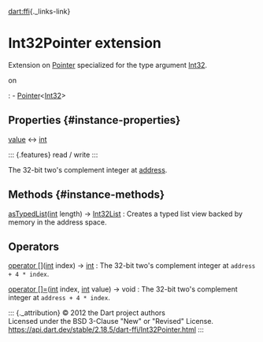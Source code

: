 [dart:ffi](../dart-ffi/dart-ffi-library){._links-link}

Int32Pointer extension
======================

Extension on [Pointer](pointer-class) specialized for the type argument
[Int32](int32-class).

on

:   -   [Pointer](pointer-class)\<[Int32](int32-class)\>

Properties {#instance-properties}
----------

[value](int32pointer/value) ↔ [int](../dart-core/int-class)

::: {.features}
read / write
:::

The 32-bit two\'s complement integer at [address](pointer/address).

Methods {#instance-methods}
-------

[asTypedList](int32pointer/astypedlist)([int](../dart-core/int-class) length) → [Int32List](../dart-typed_data/int32list-class)
:   Creates a typed list view backed by memory in the address space.

Operators
---------

[operator \[\]](int32pointer/operator_get)([int](../dart-core/int-class) index) → [int](../dart-core/int-class)
:   The 32-bit two\'s complement integer at `address + 4 * index`.

[operator \[\]=](int32pointer/operator_put)([int](../dart-core/int-class) index, [int](../dart-core/int-class) value) → void
:   The 32-bit two\'s complement integer at `address + 4 * index`.

::: {._attribution}
© 2012 the Dart project authors\
Licensed under the BSD 3-Clause \"New\" or \"Revised\" License.\
<https://api.dart.dev/stable/2.18.5/dart-ffi/Int32Pointer.html>
:::
